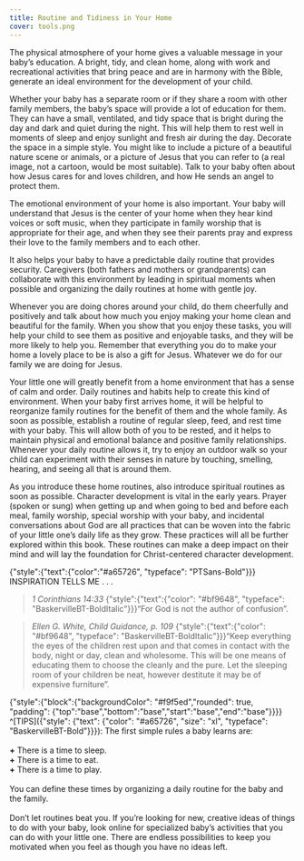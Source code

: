 ```yaml
---
title: Routine and Tidiness in Your Home
cover: tools.png
---
```


The physical atmosphere of your home gives a valuable message in your baby’s education. A bright, tidy, and clean home, along with work and recreational activities that bring peace and are in harmony with the Bible, generate an ideal environment for the development of your child.

Whether your baby has a separate room or if they share a room with other family members, the baby’s space will provide a lot of education for them. They can have a small, ventilated, and tidy space that is bright during the day and dark and quiet during the night. This will help them to rest well in moments of sleep and enjoy sunlight and fresh air during the day. Decorate the space in a simple style. You might like to include a picture of a beautiful nature scene or animals, or a picture of Jesus that you can refer to (a real image, not a cartoon, would be most suitable). Talk to your baby often about how Jesus cares for and loves children, and how He sends an angel to protect them.

The emotional environment of your home is also important. Your baby will understand that Jesus is the center of your home when they hear kind voices or soft music, when they participate in family worship that is appropriate for their age, and when they see their parents pray and express their love to the family members and to each other.

It also helps your baby to have a predictable daily routine that provides security. Caregivers (both fathers and mothers or grandparents) can collaborate with this environment by leading in spiritual moments when possible and organizing the daily routines at home with gentle joy.

Whenever you are doing chores around your child, do them cheerfully and positively and talk about how much you enjoy making your home clean and beautiful for the family. When you show that you enjoy these tasks, you will help your child to see them as positive and enjoyable tasks, and they will be more likely to help you. Remember that everything you do to make your home a lovely place to be is also a gift for Jesus. Whatever we do for our family we are doing for Jesus.

Your little one will greatly benefit from a home environment that has a sense of calm and order. Daily routines and habits help to create this kind of environment. When your baby first arrives home, it will be helpful to reorganize family routines for the benefit of them and the whole family. As soon as possible, establish a routine of regular sleep, feed, and rest time with your baby. This will allow both of you to be rested, and it helps to maintain physical and emotional balance and positive family relationships. Whenever your daily routine allows it, try to enjoy an outdoor walk so your child can experiment with their senses in nature by touching, smelling, hearing, and seeing all that is around them.

As you introduce these home routines, also introduce spiritual routines as soon as possible. Character development is vital in the early years. Prayer (spoken or sung) when getting up and when going to bed and before each meal, family worship, special worship with your baby, and incidental conversations about God are all practices that can be woven into the fabric of your little one’s daily life as they grow. These practices will all be further explored within this book. These routines can make a deep impact on their mind and will lay the foundation for Christ-centered character development.

{"style":{"text":{"color":"#a65726", "typeface": "PTSans-Bold"}}}
INSPIRATION TELLS ME . . .

> <cite>1 Corinthians 14:33</cite>
> {"style":{"text":{"color": "#bf9648", "typeface": "BaskervilleBT-BoldItalic"}}}“For God is not the author of confusion”.

> <cite>Ellen G. White, Child Guidance, p. 109</cite>
> {"style":{"text":{"color": "#bf9648", "typeface": "BaskervilleBT-BoldItalic"}}}“Keep everything the eyes of the children rest upon and that comes in contact with the body, night or day, clean and wholesome. This will be one means of educating them to choose the cleanly and the pure. Let the sleeping room of your children be neat, however destitute it may be of expensive furniture”.

{"style":{"block":{"backgroundColor": "#f9f5ed","rounded": true, "padding": {"top":"base","bottom":"base","start":"base","end":"base"}}}}
^[TIPS]({"style": {"text": {"color": "#a65726", "size": "xl", "typeface": "BaskervilleBT-Bold"}}}): The first simple rules a baby learns are:
\
\
**+** There is a time to sleep.\
**+** There is a time to eat.\
**+** There is a time to play.\
\
You can define these times by organizing a daily routine for the baby and the family.\
\
Don’t let routines beat you. If you’re looking for new, creative ideas of things to do with your baby, look online for specialized baby’s activities that you can do with your little one. There are endless possibilities to keep you motivated when you feel as though you have no ideas left.